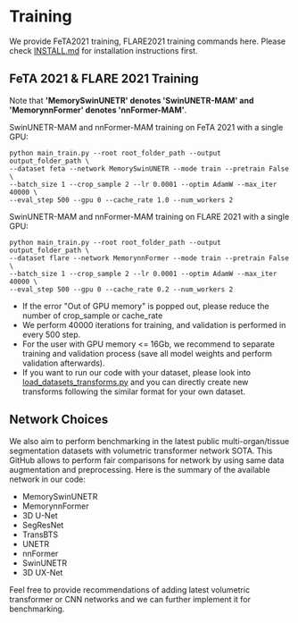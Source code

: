 # Training

We provide FeTA2021 training, FLARE2021 training commands here.
Please check [INSTALL.md](INSTALL.md) for installation instructions first.

## FeTA 2021 & FLARE 2021 Training
Note that **'MemorySwinUNETR' denotes 'SwinUNETR-MAM' and 'MemorynnFormer' denotes 'nnFormer-MAM'**.

SwinUNETR-MAM and nnFormer-MAM training on FeTA 2021 with a single GPU:
```
python main_train.py --root root_folder_path --output output_folder_path \
--dataset feta --network MemorySwinUNETR --mode train --pretrain False \
--batch_size 1 --crop_sample 2 --lr 0.0001 --optim AdamW --max_iter 40000 \ 
--eval_step 500 --gpu 0 --cache_rate 1.0 --num_workers 2
```

SwinUNETR-MAM and nnFormer-MAM training on FLARE 2021 with a single GPU:
```
python main_train.py --root root_folder_path --output output_folder_path \
--dataset flare --network MemorynnFormer --mode train --pretrain False \
--batch_size 1 --crop_sample 2 --lr 0.0001 --optim AdamW --max_iter 40000 \ 
--eval_step 500 --gpu 0 --cache_rate 0.2 --num_workers 2
```

- If the error "Out of GPU memory" is popped out, please reduce the number of crop_sample or cache_rate 
- We perform 40000 iterations for training, and validation is performed in every 500 step.
- For the user with GPU memory <= 16Gb, we recommend to separate training and validation process (save all model weights and perform validation afterwards).
- If you want to run our code with your dataset, please look into [load_datasets_transforms.py](load_datasets_transforms.py) and you can directly create new transforms following the similar format for your own dataset. 



## Network Choices
We also aim to perform benchmarking in the latest public multi-organ/tissue segmentation datasets with volumetric transformer network SOTA. This GitHub allows to perform fair comparisons for network by using same data augmentation and preprocessing. Here is the summary of the available network in our code:
- MemorySwinUNETR
- MemorynnFormer
- 3D U-Net
- SegResNet
- TransBTS
- UNETR
- nnFormer
- SwinUNETR
- 3D UX-Net

Feel free to provide recommendations of adding latest volumetric transformer or CNN networks and we can further implement it for benchmarking.

